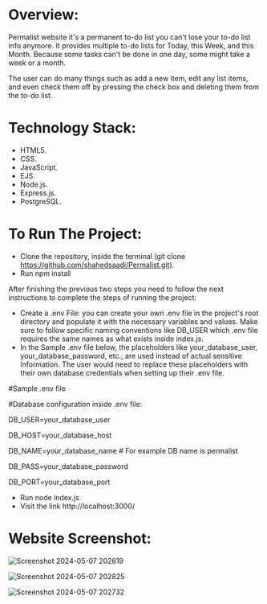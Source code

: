 # Overview:
Permalist website it's a permanent to-do list you can't lose your to-do list info anymore. It provides multiple to-do lists for Today, this Week, and this Month. Because some tasks can't be done in one day, some might take a week or a month.

The user can do many things such as add a new item, edit any list items, and even check them off by pressing the check box and deleting them from the to-do list.

# Technology Stack:
- HTML5.
- CSS.
- JavaScript.
- EJS.
- Node.js.
- Express.js.
- PostgreSQL.

# To Run The Project:
- Clone the repository, inside the terminal (git clone https://github.com/shahedsaadi/Permalist.git).
- Run npm install

After finishing the previous two steps you need to follow the next instructions to complete the steps of running the project:

- Create a .env File: you can create your own .env file in the project's root directory and populate it with the necessary variables and values. Make sure to follow specific naming conventions like DB_USER which .env file requires the same names as what exists inside index.js.
- In the Sample .env file below, the placeholders like your_database_user, your_database_password, etc., are used instead of actual sensitive information. The user would need to replace these placeholders with their own database credentials when setting up their .env file.

#Sample .env file

  #Database configuration inside .env file:
 
  DB_USER=your_database_user

  DB_HOST=your_database_host

  DB_NAME=your_database_name  # For example DB name is permalist

  DB_PASS=your_database_password

  DB_PORT=your_database_port

  - Run node index.js
  - Visit the link http://localhost:3000/

# Website Screenshot:
![Screenshot 2024-05-07 202619](https://github.com/shahedsaadi/Permalist/assets/108287237/c14b02eb-c29c-4f03-b5a3-c1b080f4fa62)

![Screenshot 2024-05-07 202825](https://github.com/shahedsaadi/Permalist/assets/108287237/d31be66f-27b6-4ea6-99ea-52ece3cfa730)

![Screenshot 2024-05-07 202732](https://github.com/shahedsaadi/Permalist/assets/108287237/1a546f17-5136-4178-8574-845a407b0344)


